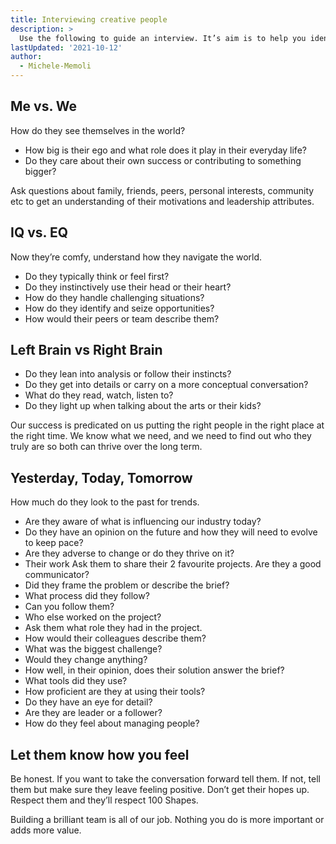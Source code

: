 ```yaml
---
title: Interviewing creative people
description: >
  Use the following to guide an interview. It’s aim is to help you identify whether the candidate has the necessary skills, capabilities and characteristics to help take 100 Shapes forward.
lastUpdated: '2021-10-12'
author:
  - Michele-Memoli
---
```


## Me vs. We

How do they see themselves in the world?

- How big is their ego and what role does it play in their everyday life?
- Do they care about their own success or contributing to something bigger?

Ask questions about family, friends, peers, personal interests, community etc to get an understanding of their motivations and leadership attributes.

## IQ vs. EQ

Now they’re comfy, understand how they navigate the world.

- Do they typically think or feel first?
- Do they instinctively use their head or their heart?
- How do they handle challenging situations?
- How do they identify and seize opportunities?
- How would their peers or team describe them?

## Left Brain vs Right Brain

- Do they lean into analysis or follow their instincts?
- Do they get into details or carry on a more conceptual conversation?
- What do they read, watch, listen to?
- Do they light up when talking about the arts or their kids?

Our success is predicated on us putting the right people in the right place at the right time. We know what we need, and we need to find out who they truly are so both can thrive over the long term.

## Yesterday, Today, Tomorrow

How much do they look to the past for trends.

- Are they aware of what is influencing our industry today?
- Do they have an opinion on the future and how they will need to evolve to keep pace?
- Are they adverse to change or do they thrive on it?
- Their work Ask them to share their 2 favourite projects. Are they a good communicator?
- Did they frame the problem or describe the brief?
- What process did they follow?
- Can you follow them?
- Who else worked on the project?
- Ask them what role they had in the project.
- How would their colleagues describe them?
- What was the biggest challenge?
- Would they change anything?
- How well, in their opinion, does their solution answer the brief?
- What tools did they use?
- How proficient are they at using their tools?
- Do they have an eye for detail?
- Are they are leader or a follower?
- How do they feel about managing people?

## Let them know how you feel

Be honest. If you want to take the conversation forward tell them. If not, tell them but make sure they leave feeling positive. Don’t get their hopes up. Respect them and they’ll respect 100 Shapes.

Building a brilliant team is all of our job. Nothing you do is more important or adds more value.
